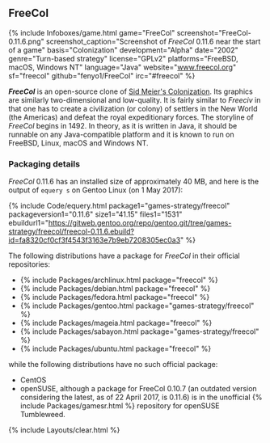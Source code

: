 ## FreeCol
{% include Infoboxes/game.html game="FreeCol" screenshot="FreeCol-0.11.6.png" screenshot_caption="Screenshot of <i>FreeCol</i> 0.11.6 near the start of a game" basis="Colonization" development="Alpha" date="2002" genre="Turn-based strategy" license="GPLv2" platforms="FreeBSD, macOS, Windows NT" language="Java" website="<a href='http://www.freecol.org/' link='_blank'>www.freecol.org</a>" sf="freecol" github="fenyo1/FreeCol" irc="#freecol" %}

***FreeCol*** is an open-source clone of [Sid Meier's Colonization](https://en.wikipedia.org/wiki/Sid_Meier%27s_Colonization). Its graphics are similarly two-dimensional and low-quality. It is fairly similar to *Freeciv* in that one has to create a civilization (or colony) of settlers in the New World (the Americas) and defeat the royal expeditionary forces. The storyline of *FreeCol* begins in 1492. In theory, as it is written in Java, it should be runnable on any Java-compatible platform and it is known to run on FreeBSD, Linux, macOS and Windows NT.

### Packaging details
*FreeCol* 0.11.6 has an installed size of approximately 40 MB, and here is the output of `equery s` on Gentoo Linux (on 1 May 2017):

{% include Code/equery.html package1="games-strategy/freecol" packageversion1="0.11.6" size1="41.15" files1="1531" ebuildurl1="https://gitweb.gentoo.org/repo/gentoo.git/tree/games-strategy/freecol/freecol-0.11.6.ebuild?id=fa8320cf0cf3f4543f3163e7b9eb7208305ec0a3" %}

The following distributions have a package for *FreeCol* in their official repositories:

* {% include Packages/archlinux.html package="freecol" %}
* {% include Packages/debian.html package="freecol" %}
* {% include Packages/fedora.html package="freecol" %}
* {% include Packages/gentoo.html package="games-strategy/freecol" %}
* {% include Packages/mageia.html package="freecol" %}
* {% include Packages/sabayon.html package="games-strategy/freecol" %}
* {% include Packages/ubuntu.html package="freecol" %}

while the following distributions have no such official package:

* CentOS
* openSUSE, although a package for FreeCol 0.10.7 (an outdated version considering the latest, as of 22 April 2017, is 0.11.6) is in the unofficial {% include Packages/gamesr.html %} repository for openSUSE Tumbleweed.

{% include Layouts/clear.html %}
